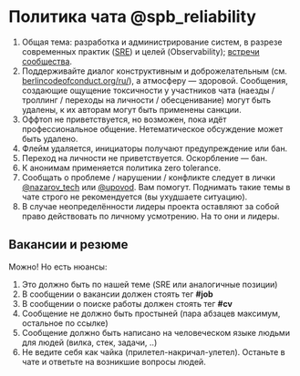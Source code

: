 # Политика чата @spb_reliability

1. Общая тема: разработка и администрирование систем, в разрезе современных практик ([SRE](https://landing.google.com/sre/)) и целей (Observability); [встречи сообщества](https://meetup.com/SPb-Reliability-Meetup/).
1. Поддерживайте диалог конструктивным и доброжелательным (см. [berlincodeofconduct.org/ru/](http://berlincodeofconduct.org/ru/)), а атмосферу — здоровой. Сообщения, создающие ощущение токсичности у участников чата (наезды / троллинг / переходы на личности / обесценивание) могут быть удалены, к их авторам могут быть применены санкции.
1. Оффтоп не приветствуется, но возможен, пока идёт профессиональное общение. Нетематическое обсуждение может быть удалено.
1. Флейм удаляется, инициаторы получают предупреждение или бан.
1. Переход на личности не приветствуется. Оскорбление — бан.
1. К анонимам применяется политика zero tolerance.
1. Сообщать о проблеме / нарушении / конфликте следует в лички [@nazarov_tech](https://t.me/nazarov_tech) или [@upovod](https://t.me/upovod). Вам помогут. Поднимать такие темы в чате строго не рекомендуется (вы ухудшаете ситуацию).
1. В случае неопределённости лидеры проекта оставляют за собой право действовать по личному усмотрению. На то они и лидеры.

## Вакансии и резюме

Можно! Но есть нюансы:

1. Это должно быть по нашей теме (SRE или аналогичные позиции)
1. В сообщении о вакансии должен стоять тег **#job**
1. В сообщении о поиске работы должен стоять тег **#cv**
1. Сообщение не должно быть простыней (пара абзацев максимум, остальное по ссылке)
1. Сообщение должно быть написано на человеческом языке людьми для людей (вилка, стек, задачи, ..)
1. Не ведите себя как чайка (прилетел-накричал-улетел). Останьте в чате и ответьте на возникшие вопросы людей.
